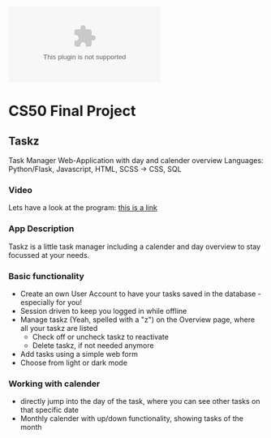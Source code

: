 ![Picture alt text](link-to-img.com)

# CS50 Final Project

## Taskz
Task Manager Web-Application with day and calender overview
Languages: Python/Flask, Javascript, HTML, SCSS -> CSS, SQL

  ### Video
  Lets have a look at the program:
  [this is a link](www.google.com)

  ### App Description
  Taskz is a little task manager including a calender and day overview to stay focussed at your needs.

  ### Basic functionality
  - Create an own User Account to have your tasks saved in the database - especially for you!
  - Session driven to keep you logged in while offline
  - Manage taskz (Yeah, spelled with a "z") on the Overview page, where all your taskz are listed
    - Check off or uncheck taskz to reactivate
    - Delete taskz, if not needed anymore
  - Add tasks using a simple web form
  - Choose from light or dark mode

  ### Working with calender
  - directly jump into the day of the task, where you can see other tasks on that specific date
  - Monthly calender with up/down functionality, showing tasks of the month
